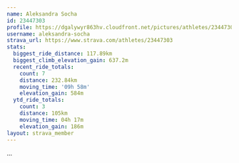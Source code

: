 ```yaml
---
name: Aleksandra Socha
id: 23447303
profile: https://dgalywyr863hv.cloudfront.net/pictures/athletes/23447303/14745546/4/large.jpg
username: aleksandra-socha
strava_url: https://www.strava.com/athletes/23447303
stats:
  biggest_ride_distance: 117.89km
  biggest_climb_elevation_gain: 637.2m
  recent_ride_totals:
    count: 7
    distance: 232.84km
    moving_time: '09h 58m'
    elevation_gain: 584m
  ytd_ride_totals:
    count: 3
    distance: 105km
    moving_time: 04h 17m
    elevation_gain: 186m
layout: strava_member
--- 
```

...
